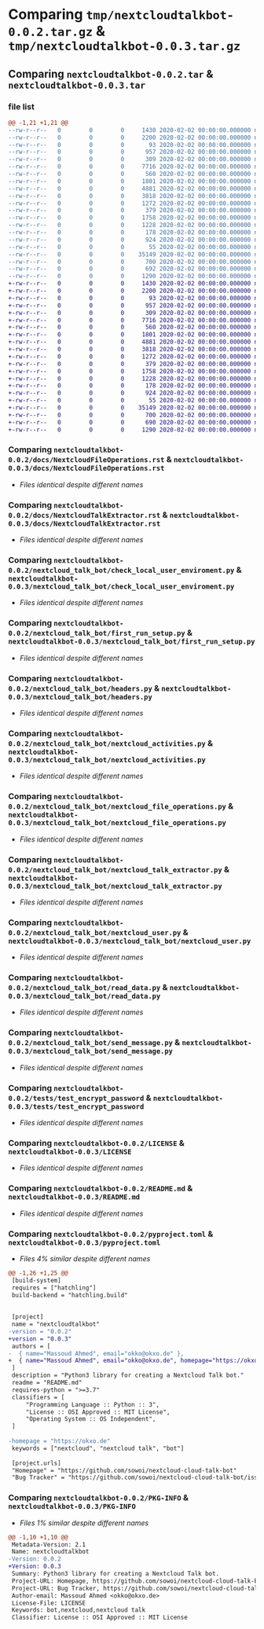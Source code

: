 # Comparing `tmp/nextcloudtalkbot-0.0.2.tar.gz` & `tmp/nextcloudtalkbot-0.0.3.tar.gz`

## Comparing `nextcloudtalkbot-0.0.2.tar` & `nextcloudtalkbot-0.0.3.tar`

### file list

```diff
@@ -1,21 +1,21 @@
--rw-r--r--   0        0        0     1430 2020-02-02 00:00:00.000000 nextcloudtalkbot-0.0.2/docs/NextcloudFileOperations.rst
--rw-r--r--   0        0        0     2200 2020-02-02 00:00:00.000000 nextcloudtalkbot-0.0.2/docs/NextcloudTalkExtractor.rst
--rw-r--r--   0        0        0       93 2020-02-02 00:00:00.000000 nextcloudtalkbot-0.0.2/nextcloud_talk_bot/__init__.py
--rw-r--r--   0        0        0      957 2020-02-02 00:00:00.000000 nextcloudtalkbot-0.0.2/nextcloud_talk_bot/check_local_user_enviroment.py
--rw-r--r--   0        0        0      309 2020-02-02 00:00:00.000000 nextcloudtalkbot-0.0.2/nextcloud_talk_bot/constants.py
--rw-r--r--   0        0        0     7716 2020-02-02 00:00:00.000000 nextcloudtalkbot-0.0.2/nextcloud_talk_bot/first_run_setup.py
--rw-r--r--   0        0        0      560 2020-02-02 00:00:00.000000 nextcloudtalkbot-0.0.2/nextcloud_talk_bot/headers.py
--rw-r--r--   0        0        0     1801 2020-02-02 00:00:00.000000 nextcloudtalkbot-0.0.2/nextcloud_talk_bot/nextcloud_activities.py
--rw-r--r--   0        0        0     4881 2020-02-02 00:00:00.000000 nextcloudtalkbot-0.0.2/nextcloud_talk_bot/nextcloud_file_operations.py
--rw-r--r--   0        0        0     3818 2020-02-02 00:00:00.000000 nextcloudtalkbot-0.0.2/nextcloud_talk_bot/nextcloud_talk_extractor.py
--rw-r--r--   0        0        0     1272 2020-02-02 00:00:00.000000 nextcloudtalkbot-0.0.2/nextcloud_talk_bot/nextcloud_user.py
--rw-r--r--   0        0        0      379 2020-02-02 00:00:00.000000 nextcloudtalkbot-0.0.2/nextcloud_talk_bot/nextcloudtalkbot.py
--rw-r--r--   0        0        0     1758 2020-02-02 00:00:00.000000 nextcloudtalkbot-0.0.2/nextcloud_talk_bot/read_data.py
--rw-r--r--   0        0        0     1228 2020-02-02 00:00:00.000000 nextcloudtalkbot-0.0.2/nextcloud_talk_bot/send_message.py
--rw-r--r--   0        0        0      178 2020-02-02 00:00:00.000000 nextcloudtalkbot-0.0.2/nextcloud_talk_bot/translations.py
--rw-r--r--   0        0        0      924 2020-02-02 00:00:00.000000 nextcloudtalkbot-0.0.2/tests/test_encrypt_password
--rw-r--r--   0        0        0       55 2020-02-02 00:00:00.000000 nextcloudtalkbot-0.0.2/.gitignore
--rw-r--r--   0        0        0    35149 2020-02-02 00:00:00.000000 nextcloudtalkbot-0.0.2/LICENSE
--rw-r--r--   0        0        0      700 2020-02-02 00:00:00.000000 nextcloudtalkbot-0.0.2/README.md
--rw-r--r--   0        0        0      692 2020-02-02 00:00:00.000000 nextcloudtalkbot-0.0.2/pyproject.toml
--rw-r--r--   0        0        0     1290 2020-02-02 00:00:00.000000 nextcloudtalkbot-0.0.2/PKG-INFO
+-rw-r--r--   0        0        0     1430 2020-02-02 00:00:00.000000 nextcloudtalkbot-0.0.3/docs/NextcloudFileOperations.rst
+-rw-r--r--   0        0        0     2200 2020-02-02 00:00:00.000000 nextcloudtalkbot-0.0.3/docs/NextcloudTalkExtractor.rst
+-rw-r--r--   0        0        0       93 2020-02-02 00:00:00.000000 nextcloudtalkbot-0.0.3/nextcloud_talk_bot/__init__.py
+-rw-r--r--   0        0        0      957 2020-02-02 00:00:00.000000 nextcloudtalkbot-0.0.3/nextcloud_talk_bot/check_local_user_enviroment.py
+-rw-r--r--   0        0        0      309 2020-02-02 00:00:00.000000 nextcloudtalkbot-0.0.3/nextcloud_talk_bot/constants.py
+-rw-r--r--   0        0        0     7716 2020-02-02 00:00:00.000000 nextcloudtalkbot-0.0.3/nextcloud_talk_bot/first_run_setup.py
+-rw-r--r--   0        0        0      560 2020-02-02 00:00:00.000000 nextcloudtalkbot-0.0.3/nextcloud_talk_bot/headers.py
+-rw-r--r--   0        0        0     1801 2020-02-02 00:00:00.000000 nextcloudtalkbot-0.0.3/nextcloud_talk_bot/nextcloud_activities.py
+-rw-r--r--   0        0        0     4881 2020-02-02 00:00:00.000000 nextcloudtalkbot-0.0.3/nextcloud_talk_bot/nextcloud_file_operations.py
+-rw-r--r--   0        0        0     3818 2020-02-02 00:00:00.000000 nextcloudtalkbot-0.0.3/nextcloud_talk_bot/nextcloud_talk_extractor.py
+-rw-r--r--   0        0        0     1272 2020-02-02 00:00:00.000000 nextcloudtalkbot-0.0.3/nextcloud_talk_bot/nextcloud_user.py
+-rw-r--r--   0        0        0      379 2020-02-02 00:00:00.000000 nextcloudtalkbot-0.0.3/nextcloud_talk_bot/nextcloudtalkbot.py
+-rw-r--r--   0        0        0     1758 2020-02-02 00:00:00.000000 nextcloudtalkbot-0.0.3/nextcloud_talk_bot/read_data.py
+-rw-r--r--   0        0        0     1228 2020-02-02 00:00:00.000000 nextcloudtalkbot-0.0.3/nextcloud_talk_bot/send_message.py
+-rw-r--r--   0        0        0      178 2020-02-02 00:00:00.000000 nextcloudtalkbot-0.0.3/nextcloud_talk_bot/translations.py
+-rw-r--r--   0        0        0      924 2020-02-02 00:00:00.000000 nextcloudtalkbot-0.0.3/tests/test_encrypt_password
+-rw-r--r--   0        0        0       55 2020-02-02 00:00:00.000000 nextcloudtalkbot-0.0.3/.gitignore
+-rw-r--r--   0        0        0    35149 2020-02-02 00:00:00.000000 nextcloudtalkbot-0.0.3/LICENSE
+-rw-r--r--   0        0        0      700 2020-02-02 00:00:00.000000 nextcloudtalkbot-0.0.3/README.md
+-rw-r--r--   0        0        0      690 2020-02-02 00:00:00.000000 nextcloudtalkbot-0.0.3/pyproject.toml
+-rw-r--r--   0        0        0     1290 2020-02-02 00:00:00.000000 nextcloudtalkbot-0.0.3/PKG-INFO
```

### Comparing `nextcloudtalkbot-0.0.2/docs/NextcloudFileOperations.rst` & `nextcloudtalkbot-0.0.3/docs/NextcloudFileOperations.rst`

 * *Files identical despite different names*

### Comparing `nextcloudtalkbot-0.0.2/docs/NextcloudTalkExtractor.rst` & `nextcloudtalkbot-0.0.3/docs/NextcloudTalkExtractor.rst`

 * *Files identical despite different names*

### Comparing `nextcloudtalkbot-0.0.2/nextcloud_talk_bot/check_local_user_enviroment.py` & `nextcloudtalkbot-0.0.3/nextcloud_talk_bot/check_local_user_enviroment.py`

 * *Files identical despite different names*

### Comparing `nextcloudtalkbot-0.0.2/nextcloud_talk_bot/first_run_setup.py` & `nextcloudtalkbot-0.0.3/nextcloud_talk_bot/first_run_setup.py`

 * *Files identical despite different names*

### Comparing `nextcloudtalkbot-0.0.2/nextcloud_talk_bot/headers.py` & `nextcloudtalkbot-0.0.3/nextcloud_talk_bot/headers.py`

 * *Files identical despite different names*

### Comparing `nextcloudtalkbot-0.0.2/nextcloud_talk_bot/nextcloud_activities.py` & `nextcloudtalkbot-0.0.3/nextcloud_talk_bot/nextcloud_activities.py`

 * *Files identical despite different names*

### Comparing `nextcloudtalkbot-0.0.2/nextcloud_talk_bot/nextcloud_file_operations.py` & `nextcloudtalkbot-0.0.3/nextcloud_talk_bot/nextcloud_file_operations.py`

 * *Files identical despite different names*

### Comparing `nextcloudtalkbot-0.0.2/nextcloud_talk_bot/nextcloud_talk_extractor.py` & `nextcloudtalkbot-0.0.3/nextcloud_talk_bot/nextcloud_talk_extractor.py`

 * *Files identical despite different names*

### Comparing `nextcloudtalkbot-0.0.2/nextcloud_talk_bot/nextcloud_user.py` & `nextcloudtalkbot-0.0.3/nextcloud_talk_bot/nextcloud_user.py`

 * *Files identical despite different names*

### Comparing `nextcloudtalkbot-0.0.2/nextcloud_talk_bot/read_data.py` & `nextcloudtalkbot-0.0.3/nextcloud_talk_bot/read_data.py`

 * *Files identical despite different names*

### Comparing `nextcloudtalkbot-0.0.2/nextcloud_talk_bot/send_message.py` & `nextcloudtalkbot-0.0.3/nextcloud_talk_bot/send_message.py`

 * *Files identical despite different names*

### Comparing `nextcloudtalkbot-0.0.2/tests/test_encrypt_password` & `nextcloudtalkbot-0.0.3/tests/test_encrypt_password`

 * *Files identical despite different names*

### Comparing `nextcloudtalkbot-0.0.2/LICENSE` & `nextcloudtalkbot-0.0.3/LICENSE`

 * *Files identical despite different names*

### Comparing `nextcloudtalkbot-0.0.2/README.md` & `nextcloudtalkbot-0.0.3/README.md`

 * *Files identical despite different names*

### Comparing `nextcloudtalkbot-0.0.2/pyproject.toml` & `nextcloudtalkbot-0.0.3/pyproject.toml`

 * *Files 4% similar despite different names*

```diff
@@ -1,26 +1,25 @@
 [build-system]
 requires = ["hatchling"]
 build-backend = "hatchling.build"
 
 
 [project]
 name = "nextcloudtalkbot"
-version = "0.0.2"
+version = "0.0.3"
 authors = [
-  { name="Massoud Ahmed", email="okko@okxo.de" },
+  { name="Massoud Ahmed", email="okko@okxo.de", homepage="https://okxo.de"},
 ]
 description = "Python3 library for creating a Nextcloud Talk bot."
 readme = "README.md"
 requires-python = ">=3.7"
 classifiers = [
     "Programming Language :: Python :: 3",
     "License :: OSI Approved :: MIT License",
     "Operating System :: OS Independent",
 ]
 
-homepage = "https://okxo.de"
 keywords = ["nextcloud", "nextcloud talk", "bot"]
 
 [project.urls]
 "Homepage" = "https://github.com/sowoi/nextcloud-cloud-talk-bot"
 "Bug Tracker" = "https://github.com/sowoi/nextcloud-cloud-talk-bot/issues"
```

### Comparing `nextcloudtalkbot-0.0.2/PKG-INFO` & `nextcloudtalkbot-0.0.3/PKG-INFO`

 * *Files 1% similar despite different names*

```diff
@@ -1,10 +1,10 @@
 Metadata-Version: 2.1
 Name: nextcloudtalkbot
-Version: 0.0.2
+Version: 0.0.3
 Summary: Python3 library for creating a Nextcloud Talk bot.
 Project-URL: Homepage, https://github.com/sowoi/nextcloud-cloud-talk-bot
 Project-URL: Bug Tracker, https://github.com/sowoi/nextcloud-cloud-talk-bot/issues
 Author-email: Massoud Ahmed <okko@okxo.de>
 License-File: LICENSE
 Keywords: bot,nextcloud,nextcloud talk
 Classifier: License :: OSI Approved :: MIT License
```

